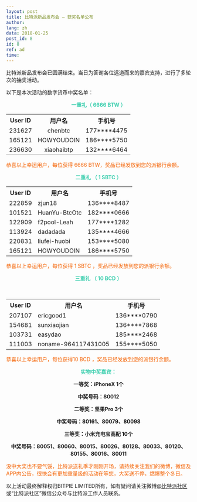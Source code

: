 ```yaml
---
layout: post
title: 比特派新品发布会 — 获奖名单公布
author: 
lang: zh
data: 2018-01-25
post_id: 8
id: 8
ref: ad
time: 
---
```


比特派新品发布会已圆满结束。当日为答谢各位远道而来的嘉宾支持，进行了多轮次的抽奖活动。

以下是本次活动的数字货币中奖名单：




<p style="text-align:center;color:#3ECFAF"><strong>一重礼（ 6666 BTW ）</strong></p>

<table class="table" border="0" cellspacing="0" cellpadding="0" style="text-align:center">

<tr><th>User ID</th><th>用户名</th><th>手机号</th></tr>
<tr><td>231627 </td><td>chenbtc</td> <td>177****4475</td></tr> 
<tr><td>165121 </td><td>HOWYOUDOIN</td> <td>186****5750</td></tr> 
<tr><td>236630 </td><td>xiaohaibtp</td> <td>132****6464</td></tr> 

</table>






<p style="color:#F46100">恭喜以上幸运用户，每位获得 6666 BTW，奖品已经发放到您的派银行余额。</p>

<p style="text-align:center;color:#3ECFAF"><strong>二重礼 （ 1 SBTC ）</strong></p>

<table class="table" border="0" cellspacing="0" cellpadding="0">
<tr><th>User ID</th><th>用户名</th><th>手机号</th></tr>
<tr><td>222859</td><td>zjun18</td> <td>136****8487</td></tr> 
<tr><td>101521</td><td>HuanYu-BtcOtc</td><td>182****0666</td></tr>
<tr><td>122909</td><td>f2pool-Leah</td><td>177****1282</td></tr>
<tr><td>113924</td><td>dadadada</td><td>135****4666</td></tr>
<tr><td>220831</td><td>liufei-huobi</td><td>153****5080</td></tr>
<tr><td>165121</td><td>HOWYOUDOIN</td><td>186****5750</td></tr>
</table>

<p style="color:#F46100">恭喜以上幸运用户，每位获得 1 SBTC ，奖品已经发放到您的派银行余额。
</p>
                              


<p style="text-align:center;color:#3ECFAF"><strong>三重礼 （ 10 BCD ）</strong></p>
<table class="table" border="0" cellspacing="0" cellpadding="0">

<tr><th>User ID</th><th>用户名</th><th>手机号</th></tr>
<tr><td>207107</td><td>ericgood1</td><td>136****0790</td></tr>
<tr><td>154681</td><td>sunxiaojian</td><td>136****7868</td></tr>
<tr><td>103731</td><td>easydao</td><td>185****2468</td></tr> 
<tr><td>111003</td><td>noname-964117431005</td><td>155****5050</td></tr>

</table>



<p style="color:#F46100">恭喜以上幸运用户，每位获得10 BCD ，奖品已经发放到您的派银行余额。</p>

<p style="text-align:center;color:#3ECFAF"><strong>实物中奖嘉宾：</strong></p>

<p style="text-align:center;"><strong>一等奖：iPhoneX 1个</strong></p>

<p style="text-align:center;"><strong>中奖号码：80012</strong></p>

<p style="text-align:center;"><strong>二等奖：坚果Pro 3个 </strong></p>

<p style="text-align:center;"><strong>中奖号码：80161、80079、80098</strong></p>

<p style="text-align:center;"><strong>三等奖：小米充电宝高配 10个</strong></p>

<p style="text-align:center;"><strong>中奖号码：80051、80060、80015、80026、80128、80033、80120、80155、80016、80011</strong></p>

<p style="color:#F46100">没中大奖也不要气馁，比特派送礼季才刚刚开场，请持续关注我们的微博，微信及APP内公告，很快会有更加重量级的活动在等您，大奖送不停，燃爆整个冬日。</p>

以上活动最终解释权归BITPIE LIMITED所有，如有疑问请关注微博<a href="https://weibo.com/bitpiewallet" target="_blank">@比特派社区</a>或“比特派社区”微信公众号与比特派工作人员联系。


